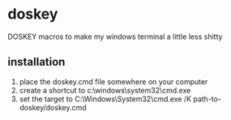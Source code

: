 doskey
======

DOSKEY macros to make my windows terminal a little less shitty


installation
------------

1. place the doskey.cmd file somewhere on your computer
2. create a shortcut to c:\windows\system32\cmd.exe
3. set the target to 
	C:\Windows\System32\cmd.exe /K path-to-doskey/doskey.cmd